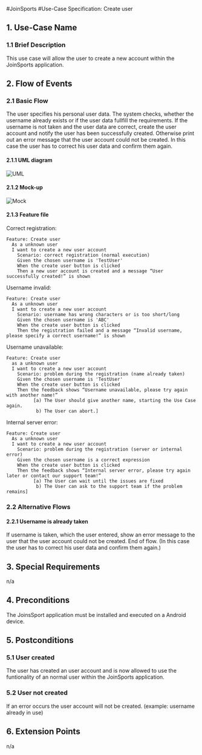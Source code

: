 #JoinSports
#Use-Case Specification: Create user

## 1. Use-Case Name 
### 1.1 Brief Description
This use case will allow the user to create a new account within the JoinSports application.

## 2. Flow of Events
### 2.1 Basic Flow 
The user specifies his personal user data. The system checks, whether the username already exists or if the user data fullfill the requirements. 
If the username is not taken and the user data are correct, create the user account and notify the user has been successfully created. 
Otherwise print out an error message that the user account could not be created. In this case the user has to correct his user data and confirm them again. 

#### 2.1.1 UML diagram
![UML]

#### 2.1.2 Mock-up 
![Mock]

#### 2.1.3 Feature file
<!-- ![Feature] -->

Correct registration:
```cucumber
Feature: Create user
  As a unknown user
  I want to create a new user account
 	Scenario: correct registration (normal execution)
    Given the chosen username is 'TestUser'
    When the create user button is clicked
    Then a new user account is created and a message “User successfully created!” is shown
```
Username invalid:
```cucumber
Feature: Create user
  As a unknown user
  I want to create a new user account
 	Scenario: username has wrong characters or is too short/long
    Given the chosen username is 'ABC'
    When the create user button is clicked
    Then the registration failed and a message “Invalid username, please specify a correct username!” is shown
```

Username unavailable:
```cucumber
Feature: Create user
  as a unknown user
  I want to create a new user account
 	Scenario: problem during the registration (name already taken)
    Given the chosen username is 'TestUser'
    When the create user button is clicked
    Then the feedback shows “Username unavailable, please try again with another name!”
          [a) The User should give another name, starting the Use Case again.
           b) The User can abort.]

```

Internal server error:
```cucumber
Feature: Create user
  As a unknown user
  I want to create a new user account
 	Scenario: problem during the registration (server or internal error)
    Given the chosen username is a correct expression
    When the create user button is clicked
    Then the feedback shows “Internal server error, please try again later or contact our support team!”
          [a) The User can wait until the issues are fixed
           b) The User can ask to the support team if the problem remains]

```


### 2.2 Alternative Flows
#### 2.2.1 Username is already taken
If username is taken, which the user entered, show an error message to the user that the user account could not be created. End of flow.
(In this case the user has to correct his user data and confirm them again.)

## 3. Special Requirements
n/a

## 4. Preconditions
The JoinsSport application must be installed and executed on a Android device.

## 5. Postconditions
### 5.1 User created
The user has created an user account and is now allowed to use the funtionality of an normal user within the JoinSports application.

### 5.2	User not created
If an error occurs the user account will not be created.  (example: username already in use)

## 6. Extension Points
n/a

<!-- picture links -->
[UML]: ? "UML Diagram"
[Mock]: ? "Mock-Up"
<!-- [Feature]:  "Feature file" -->
